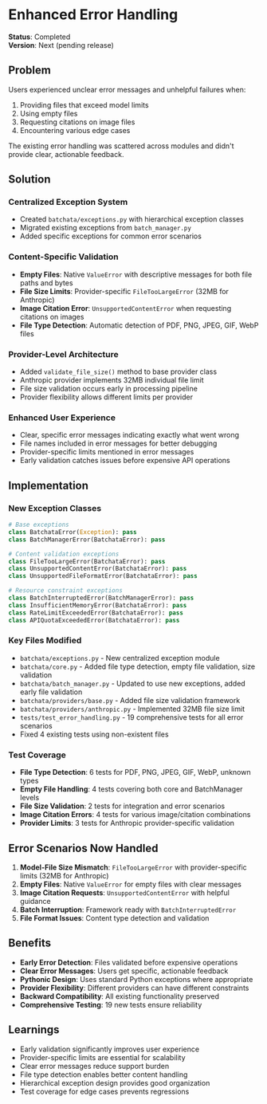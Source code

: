 # Enhanced Error Handling

**Status**: Completed  
**Version**: Next (pending release)

## Problem

Users experienced unclear error messages and unhelpful failures when:
1. Providing files that exceed model limits
2. Using empty files 
3. Requesting citations on image files
4. Encountering various edge cases

The existing error handling was scattered across modules and didn't provide clear, actionable feedback.

## Solution

### Centralized Exception System
- Created `batchata/exceptions.py` with hierarchical exception classes
- Migrated existing exceptions from `batch_manager.py` 
- Added specific exceptions for common error scenarios

### Content-Specific Validation
- **Empty Files**: Native `ValueError` with descriptive messages for both file paths and bytes
- **File Size Limits**: Provider-specific `FileTooLargeError` (32MB for Anthropic)
- **Image Citation Error**: `UnsupportedContentError` when requesting citations on images
- **File Type Detection**: Automatic detection of PDF, PNG, JPEG, GIF, WebP files

### Provider-Level Architecture
- Added `validate_file_size()` method to base provider class
- Anthropic provider implements 32MB individual file limit
- File size validation occurs early in processing pipeline
- Provider flexibility allows different limits per provider

### Enhanced User Experience
- Clear, specific error messages indicating exactly what went wrong
- File names included in error messages for better debugging
- Provider-specific limits mentioned in error messages
- Early validation catches issues before expensive API operations

## Implementation

### New Exception Classes
```python
# Base exceptions
class BatchataError(Exception): pass
class BatchManagerError(BatchataError): pass

# Content validation exceptions  
class FileTooLargeError(BatchataError): pass
class UnsupportedContentError(BatchataError): pass
class UnsupportedFileFormatError(BatchataError): pass

# Resource constraint exceptions
class BatchInterruptedError(BatchManagerError): pass
class InsufficientMemoryError(BatchataError): pass
class RateLimitExceededError(BatchataError): pass
class APIQuotaExceededError(BatchataError): pass
```

### Key Files Modified
- `batchata/exceptions.py` - New centralized exception module
- `batchata/core.py` - Added file type detection, empty file validation, size validation
- `batchata/batch_manager.py` - Updated to use new exceptions, added early file validation  
- `batchata/providers/base.py` - Added file size validation framework
- `batchata/providers/anthropic.py` - Implemented 32MB file size limit
- `tests/test_error_handling.py` - 19 comprehensive tests for all error scenarios
- Fixed 4 existing tests using non-existent files

### Test Coverage
- **File Type Detection**: 6 tests for PDF, PNG, JPEG, GIF, WebP, unknown types
- **Empty File Handling**: 4 tests covering both core and BatchManager levels
- **File Size Validation**: 2 tests for integration and error scenarios
- **Image Citation Errors**: 4 tests for various image/citation combinations
- **Provider Limits**: 3 tests for Anthropic provider-specific validation

## Error Scenarios Now Handled

1. **Model-File Size Mismatch**: `FileTooLargeError` with provider-specific limits (32MB for Anthropic)
2. **Empty Files**: Native `ValueError` for empty files with clear messages
3. **Image Citation Requests**: `UnsupportedContentError` with helpful guidance
4. **Batch Interruption**: Framework ready with `BatchInterruptedError`
5. **File Format Issues**: Content type detection and validation

## Benefits

- **Early Error Detection**: Files validated before expensive operations
- **Clear Error Messages**: Users get specific, actionable feedback  
- **Pythonic Design**: Uses standard Python exceptions where appropriate
- **Provider Flexibility**: Different providers can have different constraints
- **Backward Compatibility**: All existing functionality preserved
- **Comprehensive Testing**: 19 new tests ensure reliability

## Learnings

- Early validation significantly improves user experience
- Provider-specific limits are essential for scalability
- Clear error messages reduce support burden
- File type detection enables better content handling
- Hierarchical exception design provides good organization
- Test coverage for edge cases prevents regressions